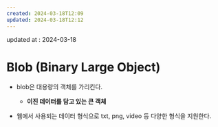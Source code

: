 ```yaml
---
created: 2024-03-18T12:09
updated: 2024-03-18T12:12
---
```

updated at : 2024-03-18

# Blob (Binary Large Object)

- blob은 대용량의 객체를 가리킨다. 
	- **이진 데이터를 담고 있는 큰 객체**

- 웹에서 사용되는 데이터 형식으로 txt, png, video 등 다양한 형식을 지원한다.



